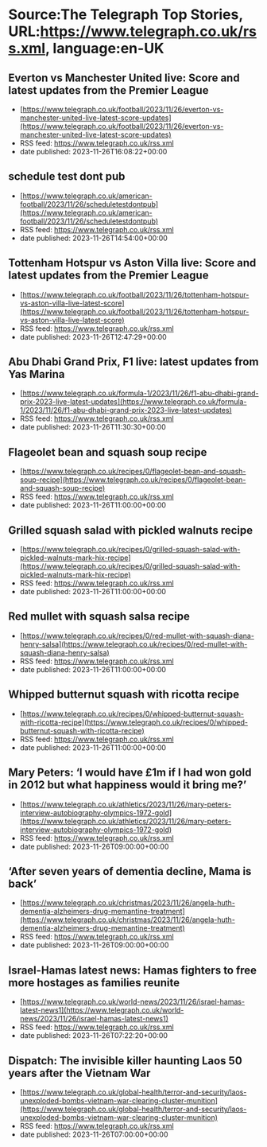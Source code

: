 # Source:The Telegraph Top Stories, URL:https://www.telegraph.co.uk/rss.xml, language:en-UK

## Everton vs Manchester United live: Score and latest updates from the Premier League
 - [https://www.telegraph.co.uk/football/2023/11/26/everton-vs-manchester-united-live-latest-score-updates](https://www.telegraph.co.uk/football/2023/11/26/everton-vs-manchester-united-live-latest-score-updates)
 - RSS feed: https://www.telegraph.co.uk/rss.xml
 - date published: 2023-11-26T16:08:22+00:00



## schedule test dont pub
 - [https://www.telegraph.co.uk/american-football/2023/11/26/scheduletestdontpub](https://www.telegraph.co.uk/american-football/2023/11/26/scheduletestdontpub)
 - RSS feed: https://www.telegraph.co.uk/rss.xml
 - date published: 2023-11-26T14:54:00+00:00



## Tottenham Hotspur vs Aston Villa live: Score and latest updates from the Premier League
 - [https://www.telegraph.co.uk/football/2023/11/26/tottenham-hotspur-vs-aston-villa-live-latest-score](https://www.telegraph.co.uk/football/2023/11/26/tottenham-hotspur-vs-aston-villa-live-latest-score)
 - RSS feed: https://www.telegraph.co.uk/rss.xml
 - date published: 2023-11-26T12:47:29+00:00



## Abu Dhabi Grand Prix, F1 live: latest updates from Yas Marina
 - [https://www.telegraph.co.uk/formula-1/2023/11/26/f1-abu-dhabi-grand-prix-2023-live-latest-updates](https://www.telegraph.co.uk/formula-1/2023/11/26/f1-abu-dhabi-grand-prix-2023-live-latest-updates)
 - RSS feed: https://www.telegraph.co.uk/rss.xml
 - date published: 2023-11-26T11:30:30+00:00



## Flageolet bean and squash soup recipe
 - [https://www.telegraph.co.uk/recipes/0/flageolet-bean-and-squash-soup-recipe](https://www.telegraph.co.uk/recipes/0/flageolet-bean-and-squash-soup-recipe)
 - RSS feed: https://www.telegraph.co.uk/rss.xml
 - date published: 2023-11-26T11:00:00+00:00



## Grilled squash salad with pickled walnuts recipe
 - [https://www.telegraph.co.uk/recipes/0/grilled-squash-salad-with-pickled-walnuts-mark-hix-recipe](https://www.telegraph.co.uk/recipes/0/grilled-squash-salad-with-pickled-walnuts-mark-hix-recipe)
 - RSS feed: https://www.telegraph.co.uk/rss.xml
 - date published: 2023-11-26T11:00:00+00:00



## Red mullet with squash salsa recipe
 - [https://www.telegraph.co.uk/recipes/0/red-mullet-with-squash-diana-henry-salsa](https://www.telegraph.co.uk/recipes/0/red-mullet-with-squash-diana-henry-salsa)
 - RSS feed: https://www.telegraph.co.uk/rss.xml
 - date published: 2023-11-26T11:00:00+00:00



## Whipped butternut squash with ricotta recipe
 - [https://www.telegraph.co.uk/recipes/0/whipped-butternut-squash-with-ricotta-recipe](https://www.telegraph.co.uk/recipes/0/whipped-butternut-squash-with-ricotta-recipe)
 - RSS feed: https://www.telegraph.co.uk/rss.xml
 - date published: 2023-11-26T11:00:00+00:00



## Mary Peters: ‘I would have £1m if I had won gold in 2012 but what happiness would it bring me?’
 - [https://www.telegraph.co.uk/athletics/2023/11/26/mary-peters-interview-autobiography-olympics-1972-gold](https://www.telegraph.co.uk/athletics/2023/11/26/mary-peters-interview-autobiography-olympics-1972-gold)
 - RSS feed: https://www.telegraph.co.uk/rss.xml
 - date published: 2023-11-26T09:00:00+00:00



## ‘After seven years of dementia decline, Mama is back’
 - [https://www.telegraph.co.uk/christmas/2023/11/26/angela-huth-dementia-alzheimers-drug-memantine-treatment](https://www.telegraph.co.uk/christmas/2023/11/26/angela-huth-dementia-alzheimers-drug-memantine-treatment)
 - RSS feed: https://www.telegraph.co.uk/rss.xml
 - date published: 2023-11-26T09:00:00+00:00



## Israel-Hamas latest news: Hamas fighters to free more hostages as families reunite
 - [https://www.telegraph.co.uk/world-news/2023/11/26/israel-hamas-latest-news1](https://www.telegraph.co.uk/world-news/2023/11/26/israel-hamas-latest-news1)
 - RSS feed: https://www.telegraph.co.uk/rss.xml
 - date published: 2023-11-26T07:22:20+00:00



## Dispatch: The invisible killer haunting Laos 50 years after the Vietnam War
 - [https://www.telegraph.co.uk/global-health/terror-and-security/laos-unexploded-bombs-vietnam-war-clearing-cluster-munition](https://www.telegraph.co.uk/global-health/terror-and-security/laos-unexploded-bombs-vietnam-war-clearing-cluster-munition)
 - RSS feed: https://www.telegraph.co.uk/rss.xml
 - date published: 2023-11-26T07:00:00+00:00



